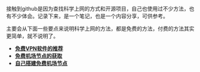 接触到github是因为查找科学上网的方式和开源项目，自己也使用过不少方法，也有不少体会。记录下来，是一个笔记，也是一个内容分享，可供参考。

主要会从下面一些要点来说明科学上网的方法，都是免费的方法，付费的方法其实更简单，就不说明了。

- [**免费VPN软件的推荐**](https://boblog.us.kg/post/mian-fei-VPN-ruan-jian-de-tui-jian.html)
- [**免费机场节点的获取**](https://boblog.us.kg/post/mian-fei-ji-chang-jie-dian-de-huo-qu.html)
- [**自己搭建免费机场节点**](https://boblog.us.kg/post/zi-ji-da-jian-mian-fei-de-ji-chang-jie-dian.html)

